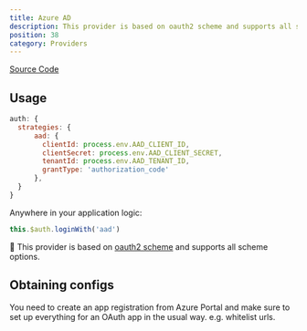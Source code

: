 ```yaml
---
title: Azure AD
description: This provider is based on oauth2 scheme and supports all scheme options
position: 38
category: Providers
---
```


[Source Code](https://github.com/nuxt-community/auth-module/blob/dev/src/providers/aad/index.ts)

## Usage

```js
auth: {
  strategies: {
      aad: {
        clientId: process.env.AAD_CLIENT_ID,
        clientSecret: process.env.AAD_CLIENT_SECRET,
        tenantId: process.env.AAD_TENANT_ID,
        grantType: 'authorization_code'
      },
  }
}
```

Anywhere in your application logic:

```js
this.$auth.loginWith('aad')
```

💁 This provider is based on [oauth2 scheme](../schemes/oauth2.md) and supports all scheme options.

## Obtaining configs

You need to create an app registration from Azure Portal and make sure to set up everything for an OAuth app in the usual way. e.g. whitelist urls.
